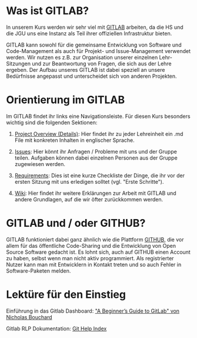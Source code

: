 # Was ist GITLAB?

In unserem Kurs werden wir sehr viel mit [GITLAB](https://gitlab.rlp.net/help) arbeiten, da die HS und die JGU uns eine Instanz als Teil ihrer offiziellen Infrastruktur bieten.

GITLAB kann sowohl für die gemeinsame Entwicklung von Software und Code-Management als auch für Projekt- und Issue-Management verwendet werden. Wir nutzen es z.B. zur Organisation unserer einzelnen Lehr-Sitzungen und zur Beantwortung von Fragen, die sich aus der Lehre ergeben. Der Aufbau unseres GITLAB ist dabei speziell an unsere Bedürfnisse angepasst und unterscheidet sich von anderen Projekten. 

# Orientierung im GITLAB

Im GITLAB findet ihr links eine Navigationsleiste. Für diesen Kurs besonders wichtig sind die folgenden Sektionen:

1) [Project Overview (Details)](https://gitlab.rlp.net/teaching-dhlab/dmgk-modul-5b-xml): Hier findet ihr zu jeder Lehreinheit ein .md File mit konkreten Inhalten in englischer Sprache.

2) [Issues](https://gitlab.rlp.net/teaching-dhlab/dmgk-modul-5b-xml/-/issues): Hier könnt ihr Anfragen / Probleme mit uns und der Gruppe teilen. Aufgaben können dabei einzelnen Personen aus der Gruppe zugewiesen werden.

3) [Requirements](https://gitlab.rlp.net/teaching-dhlab/dmgk-modul-5b-xml/-/requirements_management/requirements): Dies ist eine kurze Checkliste der Dinge, die ihr vor der ersten Sitzung mit uns erledigen solltet (vgl. "Erste Schritte").

4) [Wiki](https://gitlab.rlp.net/teaching-dhlab/dmgk-modul-5b-xml/-/wikis/home): Hier findet ihr weitere Erklärungen zur Arbeit mit GITLAB und andere Grundlagen, auf die wir öfter zurückkommen werden.

# GITLAB und / oder GITHUB?

GITLAB funktioniert dabei ganz ähnlich wie die Plattform [GITHUB](https://github.com), die vor allem für das öffentliche Code-Sharing und die Entwicklung von Open Source Software gedacht ist. Es lohnt sich, auch auf GITHUB einen Account zu haben, selbst wenn man nicht aktiv programmiert. Als registrierter Nutzer kann man mit Entwicklern in Kontakt treten und so auch Fehler in Software-Paketen melden.  

# Lektüre für den Einstieg

Einführung in das Gitlab Dashboard: ["A Beginner’s Guide to GitLab" von Nicholas Bouchard](https://unito.io/blog/a-beginners-guide-to-gitlab/)

Gitlab RLP Dokumentation: [Git Help Index](https://gitlab.rlp.net/help/user/index.md)
